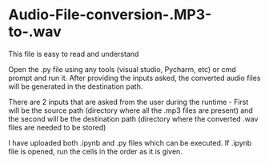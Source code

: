 # Audio-File-conversion-.MP3-to-.wav

This file is easy to read and understand

Open the .py file using any tools (visual studio, Pycharm, etc) or cmd prompt and run it. After providing the inputs asked, the converted audio files will be generated in the destination path.

There are 2 inputs that are asked from the user during the runtime - First will be the source path (directory where all the .mp3 files are present) and the second will be the destination path (directory where the converted .wav files are needed to be stored)

I have uploaded both .ipynb and .py files which can be executed.
If .ipynb file is opened, run the cells in the order as it is given.
